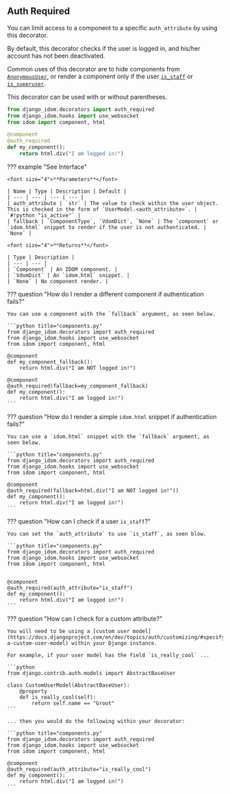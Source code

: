 ## Auth Required

You can limit access to a component to a specific `auth_attribute` by using this decorator.

By default, this decorator checks if the user is logged in, and his/her account has not been deactivated.

Common uses of this decorator are to hide components from [`AnonymousUser`](https://docs.djangoproject.com/en/dev/ref/contrib/auth/#django.contrib.auth.models.AnonymousUser), or render a component only if the user [`is_staff`](https://docs.djangoproject.com/en/dev/ref/contrib/auth/#django.contrib.auth.models.User.is_staff) or [`is_superuser`](https://docs.djangoproject.com/en/dev/ref/contrib/auth/#django.contrib.auth.models.User.is_superuser).

This decorator can be used with or without parentheses.

```python title="components.py"
from django_idom.decorators import auth_required
from django_idom.hooks import use_websocket
from idom import component, html

@component
@auth_required
def my_component():
    return html.div("I am logged in!")
```

??? example "See Interface"

    <font size="4">**Parameters**</font>

    | Name | Type | Description | Default |
    | --- | --- | --- | --- |
    | auth_attribute | `str` | The value to check within the user object. This is checked in the form of `UserModel.<auth_attribute>`. | `#!python "is_active"` |
    | fallback | `ComponentType`, `VdomDict`, `None` | The `component` or `idom.html` snippet to render if the user is not authenticated. | `None` |

    <font size="4">**Returns**</font>

    | Type | Description |
    | --- | --- |
    | `Component` | An IDOM component. |
    | `VdomDict` | An `idom.html` snippet. |
    | `None` | No component render. |

??? question "How do I render a different component if authentication fails?"

    You can use a component with the `fallback` argument, as seen below.

    ```python title="components.py"
    from django_idom.decorators import auth_required
    from django_idom.hooks import use_websocket
    from idom import component, html

    @component
    def my_component_fallback():
        return html.div("I am NOT logged in!")

    @component
    @auth_required(fallback=my_component_fallback)
    def my_component():
        return html.div("I am logged in!")
    ```

??? question "How do I render a simple `idom.html` snippet if authentication fails?"

    You can use a `idom.html` snippet with the `fallback` argument, as seen below.

    ```python title="components.py"
    from django_idom.decorators import auth_required
    from django_idom.hooks import use_websocket
    from idom import component, html

    @component
    @auth_required(fallback=html.div("I am NOT logged in!"))
    def my_component():
        return html.div("I am logged in!")
    ```

??? question "How can I check if a user `is_staff`?"

    You can set the `auth_attribute` to use `is_staff`, as seen blow.

    ```python title="components.py"
    from django_idom.decorators import auth_required
    from django_idom.hooks import use_websocket
    from idom import component, html


    @component
    @auth_required(auth_attribute="is_staff")
    def my_component():
        return html.div("I am logged in!")
    ```

??? question "How can I check for a custom attribute?"

    You will need to be using a [custom user model](https://docs.djangoproject.com/en/dev/topics/auth/customizing/#specifying-a-custom-user-model) within your Django instance.

    For example, if your user model has the field `is_really_cool` ...

    ```python
    from django.contrib.auth.models import AbstractBaseUser

    class CustomUserModel(AbstractBaseUser):
        @property
        def is_really_cool(self):
            return self.name == "Groot"
    ```

    ... then you would do the following within your decorator:

    ```python title="components.py"
    from django_idom.decorators import auth_required
    from django_idom.hooks import use_websocket
    from idom import component, html

    @component
    @auth_required(auth_attribute="is_really_cool")
    def my_component():
        return html.div("I am logged in!")
    ```
